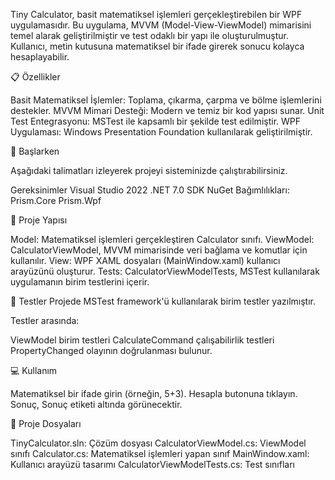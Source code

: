Tiny Calculator, basit matematiksel işlemleri gerçekleştirebilen bir WPF uygulamasıdır. Bu uygulama, MVVM (Model-View-ViewModel) mimarisini temel alarak geliştirilmiştir ve test odaklı bir yapı ile oluşturulmuştur. Kullanıcı, metin kutusuna matematiksel bir ifade girerek sonucu kolayca hesaplayabilir.

📋 Özellikler

Basit Matematiksel İşlemler: Toplama, çıkarma, çarpma ve bölme işlemlerini destekler.
MVVM Mimari Desteği: Modern ve temiz bir kod yapısı sunar.
Unit Test Entegrasyonu: MSTest ile kapsamlı bir şekilde test edilmiştir.
WPF Uygulaması: Windows Presentation Foundation kullanılarak geliştirilmiştir.

🚀 Başlarken

Aşağıdaki talimatları izleyerek projeyi sisteminizde çalıştırabilirsiniz.

Gereksinimler
Visual Studio 2022
.NET 7.0 SDK
NuGet Bağımlılıkları:
Prism.Core
Prism.Wpf


📐 Proje Yapısı

Model: Matematiksel işlemleri gerçekleştiren Calculator sınıfı.
ViewModel: CalculatorViewModel, MVVM mimarisinde veri bağlama ve komutlar için kullanılır.
View: WPF XAML dosyaları (MainWindow.xaml) kullanıcı arayüzünü oluşturur.
Tests: CalculatorViewModelTests, MSTest kullanılarak uygulamanın birim testlerini içerir.

🧪 Testler
Projede MSTest framework'ü kullanılarak birim testler yazılmıştır.

Testler arasında:

ViewModel birim testleri
CalculateCommand çalışabilirlik testleri
PropertyChanged olayının doğrulanması bulunur.


💻 Kullanım

Matematiksel bir ifade girin (örneğin, 5+3).
Hesapla butonuna tıklayın.
Sonuç, Sonuç etiketi altında görünecektir.


📂 Proje Dosyaları

TinyCalculator.sln: Çözüm dosyası
CalculatorViewModel.cs: ViewModel sınıfı
Calculator.cs: Matematiksel işlemleri yapan sınıf
MainWindow.xaml: Kullanıcı arayüzü tasarımı
CalculatorViewModelTests.cs: Test sınıfları
